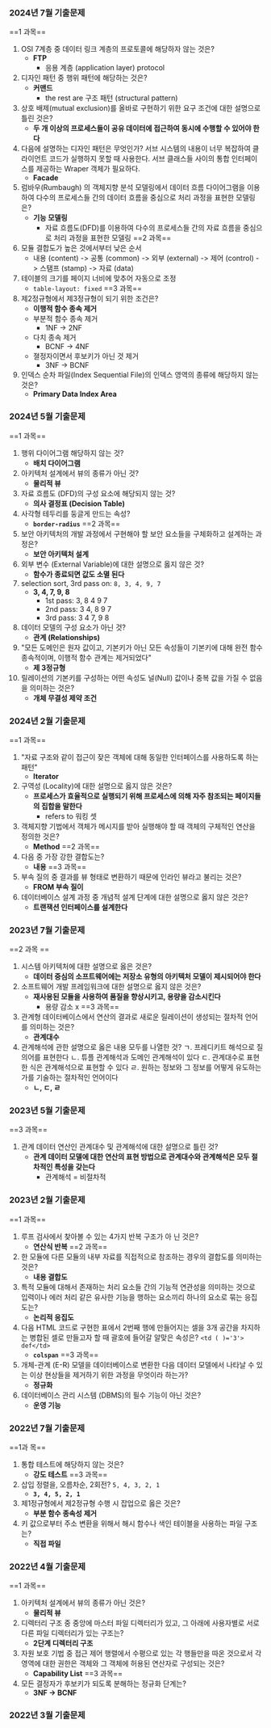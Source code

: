 ### 2024년 7월 기출문제
==1 과목==
1. OSI 7계층 중 데이터 링크 계층의 프로토콜에 해당하자 않는 것은?
	- **FTP**
		- 응용 계층 (application layer) protocol
2. 디자인 패턴 중 행위 패턴에 해당하는 것은?
	- **커맨드**
		- the rest are 구조 패턴 (structural pattern)
3. 상호 배제(mutual exclusion)를 올바로 구현하기 위한 요구 조건에 대한 설명으로 틀린 것은?
	- **두 개 이상의 프로세스들이 공유 데이터에 접근하여 동시에 수행할 수 있어야 한다**
4. 다음에 설명하는 디자인 패턴은 무엇인가?
	서브 시스템의 내용이 너무 복잡하여 클라이언트 코드가 실행하지 못할 때 사용한다.
	서브 클래스들 사이의 통합 인터페이스를 제공하는 Wraper 객체가 필요하다.
	- **Facade**
5. 럼바우(Rumbaugh) 의 객체지향 분석 모델링에서 데이터 흐름 다이어그램을 이용하여 다수의 프로세스들 간의 데이터 흐름을 중심으로 처리 과정을 표현한 모델링은?
	- **기능 모델링**
		- 자료 흐름도(DFD)를 이용하여 다수의 프로세스들 간의 자료 흐름을 중심으로 처리 과정을 표현한 모델링
==2 과목== 
1. 모듈 결합도가 높은 것에서부터 낮은 순서
	- 내용 (content) -> 공통 (common) -> 외부 (external) -> 제어 (control) -> 스탬프 (stamp)  -> 자료 (data)
2. 테이블의 크기를 페이지 너비에 맞추어 자동으로 조정
	- `table-layout: fixed`
==3 과목==
1. 제2정규형에서 제3정규형이 되기 위한 조건은?
	- **이행적 함수 종속 제거**
	- 부분적 함수 종속 제거
		- 1NF -> 2NF
	- 다치 종속 제거
		- BCNF -> 4NF
	- 졀정자이면서 후보키가 아닌 것 제거
		- 3NF -> BCNF
2. 인덱스 순차 파일(Index Sequential File)의 인덱스 영역의 종류에 해당하지 않는 것은?
	- **Primary Data Index Area**
### 2024년 5월 기출문제
==1 과목==
1. 행위 다이어그램 해당하지 않는 것?
	- **배치 다이어그램**
2. 아키텍처 설계에서 뷰의 종류가 아닌 것?
	- **물리적 뷰**
3. 자료 흐름도 (DFD)의 구성 요소에 해당되지 않는 것?
	- **의사 결정표 (Decision Table)**
4. 사각형 테두리를 둥글게 만드는 속성?
	- **`border-radius`**
==2 과목==
1. 보안 아키텍처의 개발 과정에서 구현해야 할 보안 요소들을 구체화하고 설계하는 과정은?
	- **보안 아키텍처 설계**
2. 외부 변수 (External Variable)에 대한 설명으로 옳지 않은 것?
	- **함수가 종료되면 값도 소멸 된다**
3. selection sort, 3rd pass on: `8, 3, 4, 9, 7`
	- **3, 4, 7, 9, 8**
		- 1st pass: 3, 8 4 9 7
		- 2nd pass: 3 4, 8 9 7
		- 3rd pass: 3 4 7, 9 8
4. 데이터 모델의 구성 요소가 아닌 것?
	- **관계 (Relationships)**
5. "모든 도메인은 원자 값이고, 기본키가 아닌 모든 속성들이 기본키에 대해 완전 함수 종속적이며, 이행적 함수 관계는 제거되었다"
	- **제 3정규형**
6. 릴레이션의 기본키를 구성하는 어떤 속성도 널(Null) 값이나 중복 값을 가질 수 없음을 의미하는 것은?
	- **개체 무결성 제약 조건**
### 2024년 2월 기출문제
==1 과목==
1. "자료 구조와 같이 접근이 잦은 객체에 대해 동일한 인터페이스를 사용하도록 하는 패턴"
	- **Iterator**
2. 구역성 (Locality)에 대한 설명으로 옳지 않은 것은?
	- **프로세스가 효율적으로 실행되기 위해 프로세스에 의해 자주 참조되는 페이지들의 집합을 말한다**
		- refers to 워킹 셋
3. 객체지향 기법에서 객체가 메시지를 받아 실행해야 할 때 객체의 구체적인 연산을 정의한 것은?
	- **Method**
==2 과목==
1. 다음 중 가장 강한 결합도는?
	- **내용**
==3 과목==
1. 부속 질의 중 결과를 뷰 형태로 변환하기 때문에 인라인 뷰라고 불리는 것은?
	- **FROM 부속 질이**
2. 데이터베이스 설계 과정 중 개념적 설계 단계에 대한 설명으로 옳지 않은 것은?
	- **트랜잭션 인터페이스를 설계한다**
### 2023년 7월 기출문제
==2 과목 ==
1. 시스템 아키텍처에 대한 설명으로 옳은 것은?
	- **데이터 중심의 소프트웨어에는 저장소 유형의 아키텍처 모델이 제시되어야 한다**
2. 소프트웨어 개발 프레임워크에 대한 설명으로 옳지 않은 것은?
	- **재사용된 모듈을 사용하여 품질을 향상시키고, 용량을 감소시킨다**
		- 용량 감소 x
==3 과목==
1. 관계형 데이터베이스에서 연산의 결과로 새로운 릴레이션이 생성되는 절차적 언어를 의미하는 것은?
	- **관계대수**
2. 관계해석에 관한 설명으로 옳은 내용 모두를 나열한 것?
	ㄱ. 프레디키트 해석으로 질의어를 표현한다
	ㄴ. 튜플 관계해석과 도메인 관계해석이 있다
	ㄷ. 관계대수로 표현한 식은 관계해석으로 표현할 수 있다
	ㄹ. 원하는 정보와 그 정보를 어떻게 유도하는가를 기술하는 절차적인 언어이다
	- **ㄴ, ㄷ, ㄹ**
### 2023년 5월 기출문제
==3 과목==
1. 관계 데이터 연산인 관계대수 및 관계해석에 대한 설명으로 틀린 것?
	- **관계 데이터 모델에 대한 연산의 표현 방법으로 관계대수와 관계해석은 모두 절차적인 특성을 갖는다**
		- 관계해석 = 비절차적
### 2023년 2월 기출문제
==1 과목==
1. 루프 검사에서 찾아볼 수 있는 4가지 반복 구조가 아 닌 것은?
	- **연산식 반복**
==2 과목==
1. 한 모듈에 다른 모듈의 내부 자료를 직접적으로 참조하는 경우의 결합도를 의미하는 것은?
	- **내용 결합도**
2. 특적 모듈에 대해서 존재하는 처리 요소들 간의 기능적 연관성을 의미하는 것으로 입력이나 에러 처리 같은 유사한 기능을 행하는 요소끼리 하나의 요소로 묶는 응집도는?
	- **논리적 응집도**
3. 다음 HTML 코드로 구현한 표에서 2번째 행에 만들어지는 셀을 3개 공간을 차지하는 병합된 셀로 만들고자 할 때 괄호에 들어갈 알맞은 속성은? `<td ( )='3'> def</td>`
	- **`colspan`**
==3 과목==
1. 개체-관계 (E-R) 모델을 데이터베이스로 변환한 다음 데이터 모델에서 나타날 수 있는 이상 현상들을 제거하기 위한 과정을 무엇이라 하는가?
	- **정규화**
2. 데이터베이스 관리 시스템 (DBMS)의 필수 기능이 아닌 것은?
	- **운영 기능**
### 2022년 7월 기출문제
==1과 목==
1. 통합 테스트에 해당하지 않는 것은?
	- **강도 테스트**
==3 과목==
1. 삽입 정렬을, 오름차순, 2회전? `5, 4, 3, 2, 1`
	- **`3, 4, 5, 2, 1`**
2. 제1정규형에서 제2정규형 수행 시 잡업으로 옳은 것은?
	- **부분 함수 종속성 제거**
3. 키 값으로부터 주소 변환을 위해서 해시 함수나 색인 테이블을 사용하는 파일 구조는?
	- **직접 파일**
### 2022년 4월 기출문제
==1 과목==
1. 아키텍처 설계에서 뷰의 종류가 아닌 것은?
	- **물리적 뷰**
2. 디렉터리 구조 중 중앙에 마스터 파일 디렉터리가 있고, 그 아래에 사용자별로 서로 다른 파일 디렉터리가 있는 구조는?
	- **2단계 디렉터리 구조**
3. 자원 보호 기법 중 접근 제어 행렬에서 수평으로 있는 각 행들만을 따온 것으로서 각 영역에 대한 권한은 객체와 그 객체에 허용된 연산자로 구성되는 것은?
	- **Capability List**
==3 과목==
1. 모든 결정자가 후보키가 되도록 분해하는 정규화 단계는?
	- **3NF -> BCNF**

### 2022년 3월 기출문제